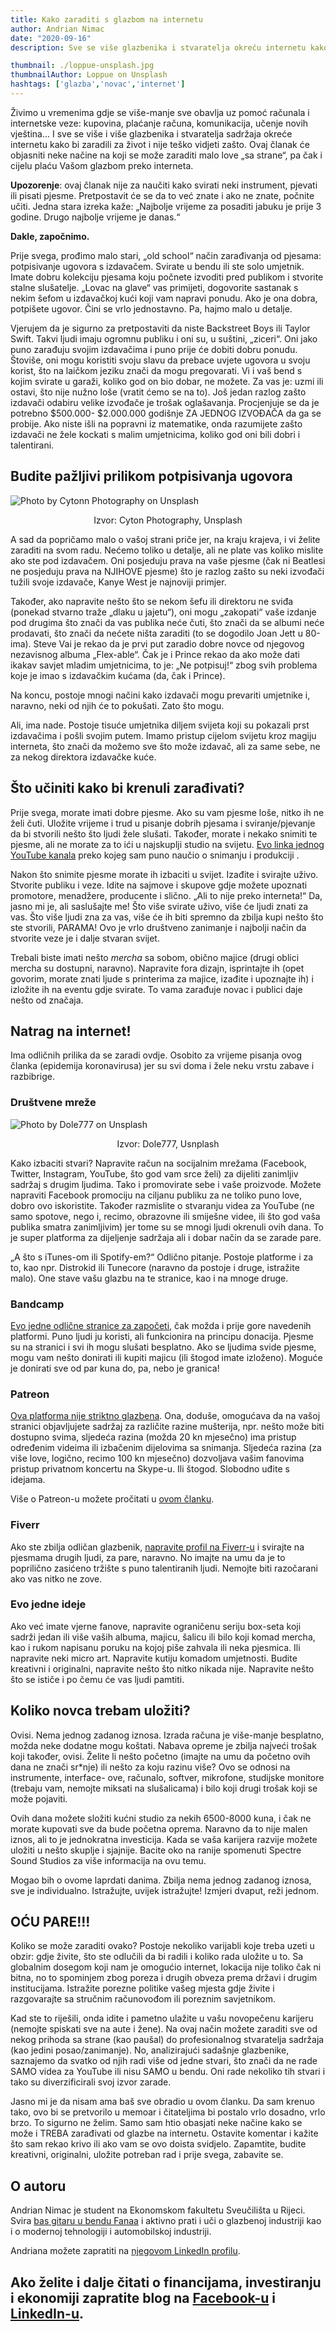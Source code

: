 ```yaml
---
title: Kako zaraditi s glazbom na internetu
author: Andrian Nimac
date: "2020-09-16"
description: Sve se više glazbenika i stvaratelja okreću internetu kako bi zaraditi novac za život. Ovaj članak će objasniti neke načine na koji se može zaraditi malo love „sa strane“, pa čak i cijelu plaću Vašom glazbom preko interneta.

thumbnail: ./loppue-unsplash.jpg
thumbnailAuthor: Loppue on Unsplash
hashtags: ['glazba','novac','internet']
---
```


Živimo u vremenima gdje se više-manje sve obavlja uz pomoć računala i internetske veze: kupovina, plaćanje računa, komunikacija, učenje novih vještina... I sve se više i više glazbenika i stvaratelja sadržaja okreće internetu kako bi zaradili za život i nije teško vidjeti zašto. Ovaj članak će objasniti neke načine na koji se može zaraditi malo love „sa strane“, pa čak i cijelu plaću Vašom glazbom preko interneta.


__Upozorenje__: ovaj članak nije za naučiti kako svirati neki instrument, pjevati ili pisati pjesme. Pretpostavit će se da to već znate i ako ne znate, počnite učiti. Jedna stara izreka kaže: „Najbolje vrijeme za posaditi jabuku je prije 3 godine. Drugo najbolje vrijeme je danas.“


__Dakle, započnimo.__

Prije svega, prođimo malo stari, „old school“ način zarađivanja od pjesama: potpisivanje ugovora s izdavačem. Svirate u bendu ili ste solo umjetnik. Imate dobru kolekciju pjesama koju počnete izvoditi pred publikom i stvorite stalne slušatelje. „Lovac na glave“ vas primijeti, dogovorite sastanak s nekim šefom u izdavačkoj kući koji vam napravi ponudu. Ako je ona dobra, potpišete ugovor. Čini se vrlo jednostavno. Pa, hajmo malo u detalje.

Vjerujem da je sigurno za pretpostaviti da niste Backstreet Boys ili Taylor Swift. Takvi ljudi imaju ogromnu publiku i oni su, u suštini, „ziceri“. Oni jako puno zarađuju svojim izdavačima i puno prije će dobiti dobru ponudu. Štoviše, oni mogu koristiti svoju slavu da prebace uvjete ugovora u svoju korist, što na laičkom jeziku znači da mogu pregovarati. Vi i vaš bend s kojim svirate u garaži, koliko god on bio dobar, ne možete. Za vas je: uzmi ili ostavi, što nije nužno loše (vratit ćemo se na to). Još jedan razlog zašto izdavači odabiru velike izvođače je trošak oglašavanja. Procjenjuje se da je potrebno $500.000- $2.000.000 godišnje ZA JEDNOG IZVOĐAČA da ga se probije. Ako niste išli na popravni iz matematike, onda razumijete zašto izdavači ne žele kockati s malim umjetnicima, koliko god oni bili dobri i talentirani.

## Budite pažljivi prilikom potpisivanja ugovora



![Photo by Cytonn Photography on Unsplash](./cytonn-photography-unsplash.jpg)
<p style="text-align: center;">Izvor: Cyton Photography, Unsplash</p>

A sad da popričamo malo o vašoj strani priče jer, na kraju krajeva, i vi želite zaraditi na svom radu. Nećemo toliko u detalje, ali ne plate vas koliko mislite ako ste pod izdavačem. Oni posjeduju prava na vaše pjesme (čak ni Beatlesi ne posjeduju prava na NJIHOVE pjesme) što je razlog zašto su neki izvođači tužili svoje izdavače, Kanye West je najnoviji primjer. 

Također, ako napravite nešto što se nekom šefu ili direktoru ne sviđa (ponekad stvarno traže „dlaku u jajetu“), oni mogu „zakopati“ vaše izdanje pod drugima što znači da vas publika neće čuti, što znači da se albumi neće prodavati, što znači da nećete ništa zaraditi (to se dogodilo Joan Jett u 80-ima). Steve Vai je rekao da je prvi put zaradio dobre novce od njegovog nezavisnog albuma „Flex-able“. Čak je i Prince rekao da ako može dati ikakav savjet mladim umjetnicima, to je: „Ne potpisuj!“ zbog svih problema koje je imao s izdavačkim kućama (da, čak i Prince). 

Na koncu, postoje mnogi načini kako izdavači mogu prevariti umjetnike i, naravno, neki od njih će to pokušati. Zato što mogu.

Ali, ima nade. Postoje tisuće umjetnika diljem svijeta koji su pokazali prst izdavačima i pošli svojim putem. Imamo pristup cijelom svijetu kroz magiju interneta, što znači da možemo sve što može izdavač, ali za same sebe, ne za nekog direktora izdavačke kuće.

## Što učiniti kako bi krenuli zarađivati?


Prije svega, morate imati dobre pjesme. Ako su vam pjesme loše, nitko ih ne želi čuti. Uložite vrijeme i trud u pisanje dobrih pjesama i sviranje/pjevanje da bi stvorili nešto što ljudi žele slušati. Također, morate i nekako snimiti te pjesme, ali ne morate za to ići u najskuplji studio na svijetu. <a href="https://www.youtube.com/user/SpectreSoundStudios" target="_blank" rel="noopener noreferrer">Evo linka jednog YouTube kanala</a> preko kojeg sam puno naučio o snimanju i produkciji .

Nakon što snimite pjesme morate ih izbaciti u svijet. Izađite i svirajte uživo. Stvorite publiku i veze. Idite na sajmove i skupove gdje možete upoznati promotore, menadžere, producente i slično. „Ali to nije preko interneta!“ Da, jasno mi je, ali saslušajte me! Što više svirate uživo, više će ljudi znati za vas. Što više ljudi zna za vas, više će ih biti spremno da zbilja kupi nešto što ste stvorili, PARAMA! Ovo je vrlo društveno zanimanje i najbolji način da stvorite veze je i dalje stvaran svijet. 

Trebali biste imati nešto *mercha* sa sobom, obično majice (drugi oblici mercha su dostupni, naravno). Napravite fora dizajn, isprintajte ih (opet govorim, morate znati ljude s printerima za majice, izađite i upoznajte ih) i izložite ih na eventu gdje svirate. To vama zarađuje novac i publici daje nešto od značaja.


## Natrag na internet!


Ima odličnih prilika da se zaradi ovdje. Osobito za vrijeme pisanja ovog članka (epidemija koronavirusa) jer su svi doma i žele neku vrstu zabave i razbibrige.

### Društvene mreže

![Photo by Dole777 on Unsplash](./dole777-unsplash.jpg)<p style="text-align: center;"> Izvor: Dole777, Usnplash</p>

Kako izbaciti stvari? Napravite račun na socijalnim mrežama (Facebook, Twitter, Instagram, YouTube, što god vam srce želi) za dijeliti zanimljiv sadržaj s drugim ljudima. Tako i promovirate sebe i vaše proizvode. Možete napraviti Facebook promociju na ciljanu publiku za ne toliko puno love, dobro ovo iskoristite. Također razmislite o stvaranju videa za YouTube (ne samo spotove, nego i, recimo, obrazovne ili smiješne videe, ili što god vaša publika smatra zanimljivim) jer tome su se mnogi ljudi okrenuli ovih dana. To je super platforma za dijeljenje sadržaja ali i dobar način da se zarade pare.

„A što s iTunes-om ili Spotify-em?“ Odlično pitanje. Postoje platforme i za to, kao npr. Distrokid ili Tunecore (naravno da postoje i druge, istražite malo). One stave vašu glazbu na te stranice, kao i na mnoge druge.

### Bandcamp

<a href="https://bandcamp.com/" target="_blank" rel="noopener noreferrer">
Evo jedne odlične stranice za započeti</a>, čak možda i prije gore navedenih platformi. Puno ljudi ju koristi, ali funkcionira na principu donacija. Pjesme su na stranici i svi ih mogu slušati besplatno. Ako se ljudima svide pjesme, mogu vam nešto donirati ili kupiti majicu (ili štogod imate izloženo). Moguće je donirati sve od par kuna do, pa, nebo je granica!

### Patreon

<a href="https://www.patreon.com/" target="_blank" rel="noopener noreferrer">Ova platforma nije striktno glazbena</a>. Ona, doduše, omogućava da na vašoj stranici objavljujete sadržaj za različite razine mušterija, npr. nešto može biti dostupno svima, sljedeća razina (možda 20 kn mjesečno) ima pristup određenim videima ili izbačenim dijelovima sa snimanja. Sljedeća razina (za više love, logično, recimo 100 kn mjesečno) dozvoljava vašim fanovima pristup privatnom koncertu na Skype-u. Ili štogod. Slobodno uđite s idejama.

Više o Patreon-u možete pročitati u <a href="https://www.luckyisgood.com/blog/patreon/" target="_blank" rel="noopener noreferrer">
ovom članku</a>.

### Fiverr

Ako ste zbilja odličan glazbenik, <a href="https://www.fiverr.com/" target="_blank" rel="noopener noreferrer">napravite profil na Fiverr-u</a> i svirajte na pjesmama drugih ljudi, za pare, naravno. No imajte na umu da je to poprilično zasićeno tržište s puno talentiranih ljudi. Nemojte biti razočarani ako vas nitko ne zove.

### Evo jedne ideje

Ako već imate vjerne fanove, napravite ograničenu seriju box-seta koji sadrži jedan ili više vaših albuma, majicu, šalicu ili bilo koji komad mercha, kao i rukom napisanu poruku na kojoj piše zahvala ili neka pjesmica. Ili napravite neki micro art. Napravite kutiju komadom umjetnosti. Budite kreativni i originalni, napravite nešto što nitko nikada nije. Napravite nešto što se ističe i po čemu će vas ljudi pamtiti.


## Koliko novca trebam uložiti?


Ovisi. Nema jednog zadanog iznosa. Izrada računa je više-manje besplatno, možda neke dodatne mogu koštati. Nabava opreme je zbilja najveći trošak koji također, ovisi. Želite li nešto početno (imajte na umu da početno ovih dana ne znači sr*nje) ili nešto za koju razinu više? Ovo se odnosi na instrumente, interface- ove, računalo, softver, mikrofone, studijske monitore (trebaju vam, nemojte miksati na slušalicama) i bilo koji drugi trošak koji se može pojaviti.

Ovih dana možete složiti kućni studio za nekih 6500-8000 kuna, i čak ne morate kupovati sve da bude početna oprema. Naravno da to nije malen iznos, ali to je jednokratna investicija. Kada se vaša karijera razvije možete uložiti u nešto skuplje i sjajnije. Bacite oko na ranije spomenuti Spectre Sound Studios za više informacija na ovu temu.

Mogao bih o ovome laprdati danima. Zbilja nema jednog zadanog iznosa, sve je individualno. Istražujte, uvijek istražujte! Izmjeri dvaput, reži jednom.


## OĆU PARE!!!


Koliko se može zaraditi ovako? Postoje nekoliko varijabli koje treba uzeti u obzir: gdje živite, što ste odlučili da bi radili i koliko rada uložite u to. Sa globalnim dosegom koji nam je omogućio internet, lokacija nije toliko čak ni bitna, no to spominjem zbog poreza i drugih obveza prema državi i drugim institucijama. Istražite porezne politike vašeg mjesta gdje živite i razgovarajte sa stručnim računovođom ili poreznim savjetnikom.

Kad ste to riješili, onda idite i pametno ulažite u vašu novopečenu karijeru (nemojte spiskati sve na aute i žene). Na ovaj način možete zaraditi sve od nekog prihoda sa strane (kao paušal) do profesionalnog stvaratelja sadržaja (kao jedini posao/zanimanje). No, analizirajući sadašnje glazbenike, saznajemo da svatko od njih radi više od jedne stvari, što znači da ne rade SAMO videa za YouTube ili nisu SAMO u bendu. Oni rade nekoliko tih stvari i tako su diverzificirali svoj izvor zarade.


Jasno mi je da nisam ama baš sve obradio u ovom članku. Da sam krenuo tako, ovo bi se pretvorilo u memoar i čitateljima bi postalo vrlo dosadno, vrlo brzo. To sigurno ne želim. Samo sam htio obasjati neke načine kako se može i TREBA zarađivati od glazbe na internetu. Ostavite komentar i kažite što sam rekao krivo ili ako vam se ovo doista svidjelo. Zapamtite, budite kreativni, originalni, uložite potreban rad i prije svega, zabavite se. 


## O autoru


Andrian Nimac je student na Ekonomskom fakultetu Sveučilišta u Rijeci. Svira <a href="https://www.facebook.com/fanaaband/" target="_blank" rel="noopener noreferrer">bas gitaru u bendu Fanaa</a> i aktivno prati i uči o glazbenoj industriji kao i o modernoj tehnologiji i automobilskoj industriji.

Andriana možete zapratiti na <a href="https://www.linkedin.com/in/andrian-nimac-7745361b6/" target="_blank" rel="noopener noreferrer">njegovom LinkedIn profilu</a>.


Ako želite i dalje čitati o financijama, investiranju i ekonomiji zapratite blog na <a href="https://www.facebook.com/Pri%C4%8Dajmo-o-novcu-103037651540688" target="_blank" rel="noopener noreferrer">Facebook-u</a> i <a href="https://www.linkedin.com/in/dorian-ante%C5%A1i%C4%87-5255361a0/" target="_blank" rel="noopener noreferrer">LinkedIn-u</a>.
-